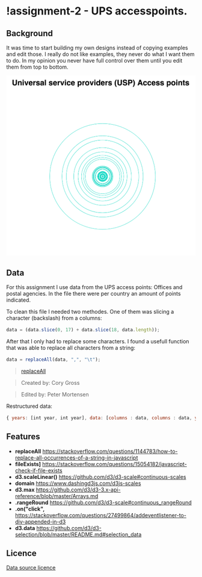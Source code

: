 # !assignment-2 - UPS accesspoints.


## Background
It was time to start building my own designs instead of copying examples and edit those. I really do not like examples, they never do what I want them to do. In my opinion you never have full control over them until you edit them from top to bottom.

![preview](preview2.png)


##  Data
For this assignment I use data from the UPS access points: Offices and postal agencies. In the file there were per country an amount of points indicated.

To clean this file I needed two methodes. 
One of them was slicing a character (backslash) from a columns:
``` javascript 
data = (data.slice(0, 17) + data.slice(18, data.length)); 
```

After that I only had to replace some characters. I found a usefull function that was able to replace all characters from a string:
``` javascript
data = replaceAll(data, ",", "\t");
```
> [replaceAll](https://stackoverflow.com/questions/1144783/how-to-replace-all-occurrences-of-a-string-in-javascript)

> Created by: Cory Gross

> Edited by: Peter Mortensen


Restructured data:
``` Javascript
{ years: [int year, int year], data: [columns : data, columns : data, yearData:{year : {value: int value}}], maxSizesPerYear: {year : int, year : int}, selectedYear: int year, width: int, height: int, lastCreatedTextGroupElement: html element }
```

## Features
* **replaceAll** https://stackoverflow.com/questions/1144783/how-to-replace-all-occurrences-of-a-string-in-javascript
* **fileExists]** https://stackoverflow.com/questions/15054182/javascript-check-if-file-exists
* **d3.scaleLinear()** https://github.com/d3/d3-scale#continuous-scales
* **domain** https://www.dashingd3js.com/d3js-scales
* **d3.max** https://github.com/d3/d3-3.x-api-reference/blob/master/Arrays.md
* **.rangeRound** https://github.com/d3/d3-scale#continuous_rangeRound
* **.on("click",** https://stackoverflow.com/questions/27499864/addeventlistener-to-div-appended-in-d3
* **d3.data** https://github.com/d3/d3-selection/blob/master/README.md#selection_data



## Licence

[Data source licence](https://ec.europa.eu/info/legal-notice_en)



